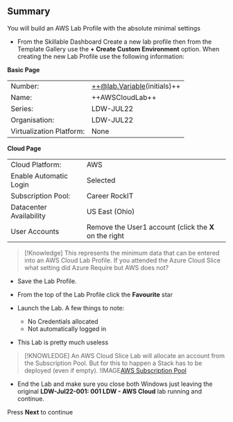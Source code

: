 
## Summary
You will build an AWS Lab Profile with the absolute minimal settings

- From the Skillable Dashboard Create a new lab profile then from the Template Gallery use the **+ Create Custom Environment** option.  When creating the new Lab Profile use the following information:

**Basic Page**

|||
|---------------|--------------------------|
| Number:       | ++@lab.Variable(initials)++  |
| Name:         | ++AWSCloudLab++ |
| Series:       | LDW-JUL22                |
| Organisation: | LDW-JUL22                |
| Virtualization Platform: | None |

**Cloud Page**

|||
|---------------|--------------------------|
| Cloud Platform:       | AWS                     |
| Enable Automatic Login | Selected |
| Subscription Pool:    | Career RockIT |
| Datacenter Availability | US East (Ohio) |
| User Accounts | Remove the User1 account (click the **X** on the right |

>[!Knowledge] This represents the minimum data that can be entered into an AWS Cloud Lab Profile.  If you attended the Azure Cloud Slice what setting did Azure Require but AWS does not?

- Save the Lab Profile.
- From the top of the Lab Profile click the **Favourite** star

 - Launch the Lab.  A few things to note:
    - No Credentials allocated
    - Not automatically logged in
- This Lab is pretty much useless

>[!KNOWLEDGE] An AWS Cloud Slice Lab will allocate an account from the Subscription Pool.  But for this to happen a Stack has to be deployed (even if empty). 
!IMAGE[AWS Subscription Pool](images/image01.jpg)
 
 - End the Lab and make sure you close both Windows just leaving the original **LDW-Jul22-001: 001 LDW - AWS Cloud** lab running and continue.

Press **Next** to continue
